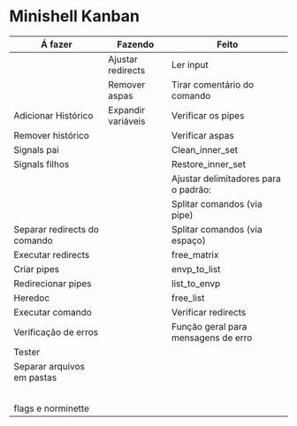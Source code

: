 # Minishell Kanban

Á fazer| Fazendo | Feito
|-|-|-
||    Ajustar redirects   |Ler input
||  Remover aspas    |Tirar comentário do comando
|Adicionar Histórico | Expandir variáveis |Verificar os pipes
|Remover histórico |  |Verificar aspas
|Signals pai |  |Clean_inner_set
|Signals filhos |  |Restore_inner_set
| |  |Ajustar delimitadores para o padrão: <texto><delimitador><texto>
| |  |Splitar comandos (via pipe)
|Separar redirects do comando |  |Splitar comandos (via espaço)
|Executar redirects |  |free_matrix
|Criar pipes |  |envp_to_list
|Redirecionar pipes |  |list_to_envp
|Heredoc |  |free_list
|Executar comando |  |Verificar redirects
|Verificação de erros |  |Função geral para mensagens de erro
|Tester |  |
|Separar arquivos em pastas |  |
| |  |
| |  |
| |  |
| |  |
| |  |
|flags e norminette |  |
